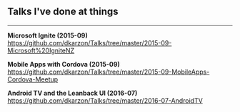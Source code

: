 ## Talks I've done at things

---

**Microsoft Ignite (2015-09)**<br />
https://github.com/dkarzon/Talks/tree/master/2015-09-Microsoft%20IgniteNZ


**Mobile Apps with Cordova (2015-09)**<br />
https://github.com/dkarzon/Talks/tree/master/2015-09-MobileApps-Cordova-Meetup


**Android TV and the Leanback UI (2016-07)**<br />
https://github.com/dkarzon/Talks/tree/master/2016-07-AndroidTV
